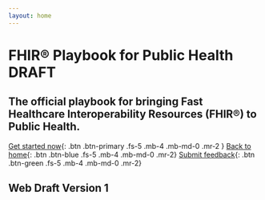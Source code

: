 ```yaml
---
layout: home
---
```


<h1>FHIR&reg; Playbook for Public Health <span class="label label-red">DRAFT</span></h1>

## The official playbook for bringing Fast Healthcare Interoperability Resources (FHIR&reg;) to Public Health.


[Get started now](/playbook/introduction/index){: .btn .btn-primary .fs-5 .mb-4 .mb-md-0 .mr-2 }
[Back to home](//phfic.github.io){: .btn .btn-blue .fs-5 .mb-4 .mb-md-0 .mr-2}
[Submit feedback](#){: .btn .btn-green .fs-5 .mb-4 .mb-md-0 .mr-2} <!-- todo: survey link -->

<h2 class="bg-red-100 p-4 p-md-2">Web Draft Version 1</h2>

<br />
<br />
<br />
<br />
<br />
